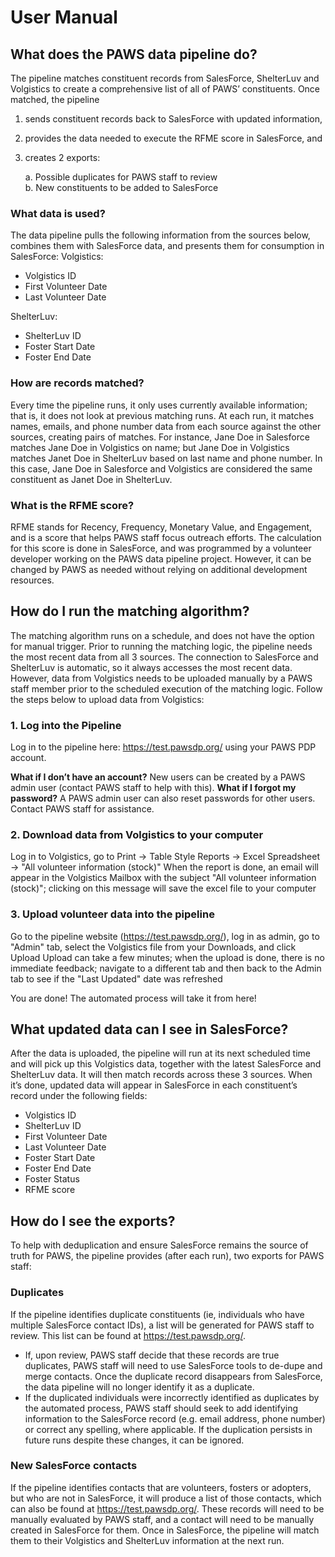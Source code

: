 # User Manual

## What does the PAWS data pipeline do?

The pipeline matches constituent records from SalesForce, ShelterLuv and Volgistics to create a comprehensive list of all of PAWS’ constituents. Once matched, the pipeline 

1. sends constituent records back to SalesForce with updated information, 
2. provides the data needed to execute the RFME score in SalesForce, and 
3. creates 2 exports: 

    a. Possible duplicates for PAWS staff to review  
    b. New constituents to be added to SalesForce

### What data is used?

The data pipeline pulls the following information from the sources below, combines them with SalesForce data, and presents them for consumption in SalesForce:
Volgistics:

- Volgistics ID
- First Volunteer Date
- Last Volunteer Date

ShelterLuv:

- ShelterLuv ID
- Foster Start Date
- Foster End Date

### How are records matched? 

Every time the pipeline runs, it only uses currently available information; that is, it does not look at previous matching runs. At each run, it matches names, emails, and phone number data from each source against the other sources, creating pairs of matches. For instance, Jane Doe in Salesforce matches Jane Doe in Volgistics on name; but Jane Doe in Volgistics matches Janet Doe in ShelterLuv based on last name and phone number. In this case, Jane Doe in Salesforce and Volgistics are considered the same constituent as Janet Doe in ShelterLuv.

### What is the RFME score?

RFME stands for Recency, Frequency, Monetary Value, and Engagement, and is a score that helps PAWS staff focus outreach efforts. The calculation for this score is done in SalesForce, and was programmed by a volunteer developer working on the PAWS data pipeline project. However, it can be changed by PAWS as needed without relying on additional development resources. 

## How do I run the matching algorithm?

The matching algorithm runs on a schedule, and does not have the option for manual trigger. Prior to running the matching logic, the pipeline needs the most recent data from all 3 sources. The connection to SalesForce and ShelterLuv is automatic, so it always accesses the most recent data. However, data from Volgistics needs to be uploaded manually by a PAWS staff member prior to the scheduled execution of the matching logic. Follow the steps below to upload data from Volgistics: 

### 1. Log into the Pipeline 

Log in to the pipeline here: https://test.pawsdp.org/ using your PAWS PDP account. 

**What if I don’t have an account?** New users can be created by a PAWS admin user (contact PAWS staff to help with this). 
**What if I forgot my password?** A PAWS admin user can also reset passwords for other users. Contact PAWS staff for assistance.

### 2. Download data from Volgistics to your computer

Log in to Volgistics, go to Print -> Table Style Reports -> Excel Spreadsheet -> "All volunteer information (stock)"
When the report is done, an email will appear in the Volgistics Mailbox with the subject "All volunteer information (stock)"; clicking on this message will save the excel file to your computer

### 3. Upload volunteer data into the pipeline

Go to the pipeline website (https://test.pawsdp.org/), log in as admin, go to "Admin" tab, select the Volgistics file from your Downloads, and click Upload
Upload can take a few minutes; when the upload is done, there is no immediate feedback; navigate to a different tab and then back to the Admin tab to see if the "Last Updated" date was refreshed

You are done! The automated process will take it from here!

## What updated data can I see in SalesForce?

After the data is uploaded, the pipeline will run at its next scheduled time and will pick up this Volgistics data, together with the latest SalesForce and ShelterLuv data. It will then match records across these 3 sources. When it’s done, updated data will appear in SalesForce in each constituent’s record under the following fields: 

- Volgistics ID
- ShelterLuv ID
- First Volunteer Date
- Last Volunteer Date
- Foster Start Date
- Foster End Date
- Foster Status
- RFME score 

## How do I see the exports? 
To help with deduplication and ensure SalesForce remains the source of truth for PAWS, the pipeline provides (after each run), two exports for PAWS staff:

### Duplicates

If the pipeline identifies duplicate constituents (ie, individuals who have multiple SalesForce contact IDs), a list will be generated for PAWS staff to review. This list can be found at https://test.pawsdp.org/. 

- If, upon review, PAWS staff decide that these records are true duplicates, PAWS staff will need to use SalesForce tools to de-dupe and merge contacts. Once the duplicate record disappears from SalesForce, the data pipeline will no longer identify it as a duplicate. 
- If the duplicated individuals were incorrectly identified as duplicates by the automated process, PAWS staff should seek to add identifying information to the SalesForce record (e.g. email address, phone number) or correct any spelling, where applicable. If the duplication persists in future runs despite these changes, it can be ignored. 

### New SalesForce contacts

If the pipeline identifies contacts that are volunteers, fosters or adopters, but who are not in SalesForce, it will produce a list of those contacts, which can also be found at https://test.pawsdp.org/. These records will need to be manually evaluated by PAWS staff, and a contact will need to be manually created in SalesForce for them. Once in SalesForce, the pipeline will match them to their Volgistics and ShelterLuv information at the next run. 


